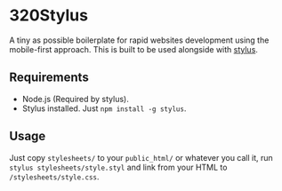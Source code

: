 320Stylus
=========

A tiny as possible boilerplate for rapid websites development using the mobile-first approach. This is built to be used alongside with [stylus](https://github.com/LearnBoost/stylus).

Requirements
------------

+ Node.js (Required by stylus).
+ Stylus installed. Just `npm install -g stylus`.

Usage
-----

Just copy `stylesheets/` to your `public_html/` or whatever you call it, run `stylus stylesheets/style.styl` and link from your HTML to `/stylesheets/style.css`.
